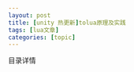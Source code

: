 ```yaml
---
layout: post
title: [unity 热更新]tolua原理及实践 
tags: [lua文章]
categories: [topic]
---
```

<div id="myAffix" class="shadow-bottom-center hidden-xs">
      <div class="categories-list-header">
        目录详情
      </div>
      <div class="content-text"></div>
    </div>